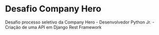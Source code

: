# Desafio Company Hero
Desafio processo seletivo da Company Hero - Desenvolvedor Python Jr. - Criação de uma API em Django Rest Framework
